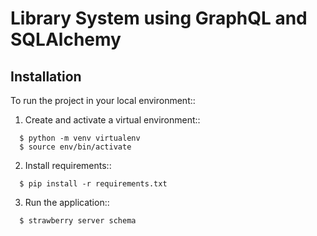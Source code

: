 # Library System using GraphQL and SQLAlchemy


## Installation

To run the project in your local environment::

  1. Create and activate a virtual environment::
```
  $ python -m venv virtualenv
  $ source env/bin/activate
```
  2. Install requirements::
```
  $ pip install -r requirements.txt
```
  3. Run the application::
```
  $ strawberry server schema
```